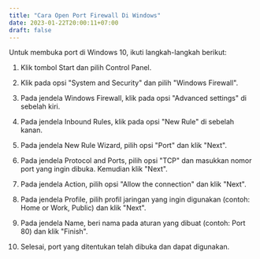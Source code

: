 ```yaml
---
title: "Cara Open Port Firewall Di Windows"
date: 2023-01-22T20:00:11+07:00
draft: false
---
```


Untuk membuka port di Windows 10, ikuti langkah-langkah berikut:

1. Klik tombol Start dan pilih Control Panel.

2. Klik pada opsi "System and Security" dan pilih "Windows Firewall".

3. Pada jendela Windows Firewall, klik pada opsi "Advanced settings" di sebelah kiri.

4. Pada jendela Inbound Rules, klik pada opsi "New Rule" di sebelah kanan.

5. Pada jendela New Rule Wizard, pilih opsi "Port" dan klik "Next".

6. Pada jendela Protocol and Ports, pilih opsi "TCP" dan masukkan nomor port yang ingin dibuka. Kemudian klik "Next".

7. Pada jendela Action, pilih opsi "Allow the connection" dan klik "Next".

8. Pada jendela Profile, pilih profil jaringan yang ingin digunakan (contoh: Home or Work, Public) dan klik "Next".

9. Pada jendela Name, beri nama pada aturan yang dibuat (contoh: Port 80) dan klik "Finish".

10. Selesai, port yang ditentukan telah dibuka dan dapat digunakan.
